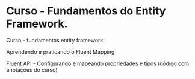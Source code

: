# Curso - Fundamentos do Entity Framework.
Curso - fundamentos entity framework

Aprendendo e praticando o Fluent Mapping

Fluent API - Configurando e mapeando propriedades e tipos (código com anotações do curso)
